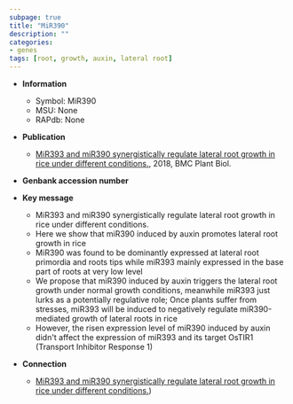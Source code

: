 ```yaml
---
subpage: true
title: "MiR390"
description: ""
categories:
- genes
tags: [root, growth, auxin, lateral root]
---
```


* **Information**  
    + Symbol: MiR390  
    + MSU: None  
    + RAPdb: None  

* **Publication**  
    + [MiR393 and miR390 synergistically regulate lateral root growth in rice under different conditions.](http://www.ncbi.nlm.nih.gov/pubmed?term=MiR393+and+miR390+synergistically+regulate+lateral+root+growth+in+rice+under+different+conditions.%5BTitle%5D), 2018, BMC Plant Biol.

* **Genbank accession number**  

* **Key message**  
    + MiR393 and miR390 synergistically regulate lateral root growth in rice under different conditions.
    + Here we show that miR390 induced by auxin promotes lateral root growth in rice
    + MiR390 was found to be dominantly expressed at lateral root primordia and roots tips while miR393 mainly expressed in the base part of roots at very low level
    + We propose that miR390 induced by auxin triggers the lateral root growth under normal growth conditions, meanwhile miR393 just lurks as a potentially regulative role; Once plants suffer from stresses, miR393 will be induced to negatively regulate miR390-mediated growth of lateral roots in rice
    + However, the risen expression level of miR390 induced by auxin didn't affect the expression of miR393 and its target OsTIR1 (Transport Inhibitor Response 1)

* **Connection**  
    + [MiR393 and miR390 synergistically regulate lateral root growth in rice under different conditions.](Transport+Inhibitor+Response+1))



